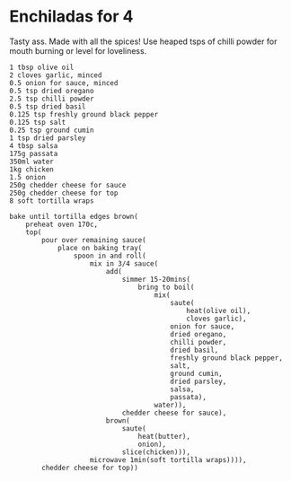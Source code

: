 Enchiladas for 4
================

Tasty ass. Made with all the spices! Use heaped tsps of chilli powder for mouth burning or level for loveliness.

    1 tbsp olive oil
    2 cloves garlic, minced
    0.5 onion for sauce, minced
    0.5 tsp dried oregano
    2.5 tsp chilli powder
    0.5 tsp dried basil
    0.125 tsp freshly ground black pepper
    0.125 tsp salt
    0.25 tsp ground cumin
    1 tsp dried parsley
    4 tbsp salsa
    175g passata
    350ml water
    1kg chicken
    1.5 onion
    250g chedder cheese for sauce
    250g chedder cheese for top
    8 soft tortilla wraps

    bake until tortilla edges brown(
        preheat oven 170c,
        top(
            pour over remaining sauce(
                place on baking tray(
                    spoon in and roll(
                        mix in 3/4 sauce(
                            add(
                                simmer 15-20mins(
                                    bring to boil(
                                        mix(
                                            saute(
                                                heat(olive oil),
                                                cloves garlic),
                                            onion for sauce,
                                            dried oregano,
                                            chilli powder,
                                            dried basil,
                                            freshly ground black pepper,
                                            salt,
                                            ground cumin,
                                            dried parsley,
                                            salsa,
                                            passata),
                                        water)),
                                chedder cheese for sauce),
                            brown(
                                saute(
                                    heat(butter),
                                    onion),
                                slice(chicken))),
                        microwave 1min(soft tortilla wraps)))),
            chedder cheese for top))
